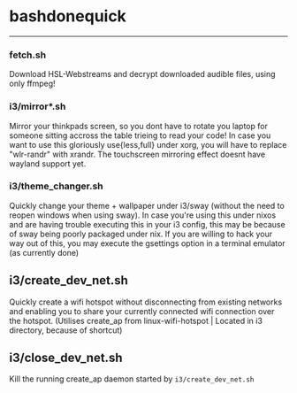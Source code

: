 # bashdonequick
---

### fetch.sh
Download HSL-Webstreams and decrypt downloaded audible files, using only ffmpeg!

### i3/mirror*.sh
Mirror your thinkpads screen, so you dont have to rotate you laptop for someone sitting accross the table trieing to read your code!
In case you want to use this gloriously use{less,full} under xorg, you will have to replace "wlr-randr" with xrandr.
The touchscreen mirroring effect doesnt have wayland support yet.

### i3/theme_changer.sh
Quickly change your theme + wallpaper under i3/sway (without the need to reopen windows when using sway).
In case you're using this under nixos and are having trouble executing this in your i3 config, this may be because of sway being poorly packaged under nix. If you are willing to hack your way out of this, you may execute the gsettings option in a terminal emulator (as currently done)

## i3/create_dev_net.sh
Quickly create a wifi hotspot without disconnecting from existing networks and enabling you to share your currently connected wifi connection over the hotspot.
(Utilises create_ap from linux-wifi-hotspot | Located in i3 directory, because of shortcut)

## i3/close_dev_net.sh
Kill the running create_ap daemon started by `i3/create_dev_net.sh`
